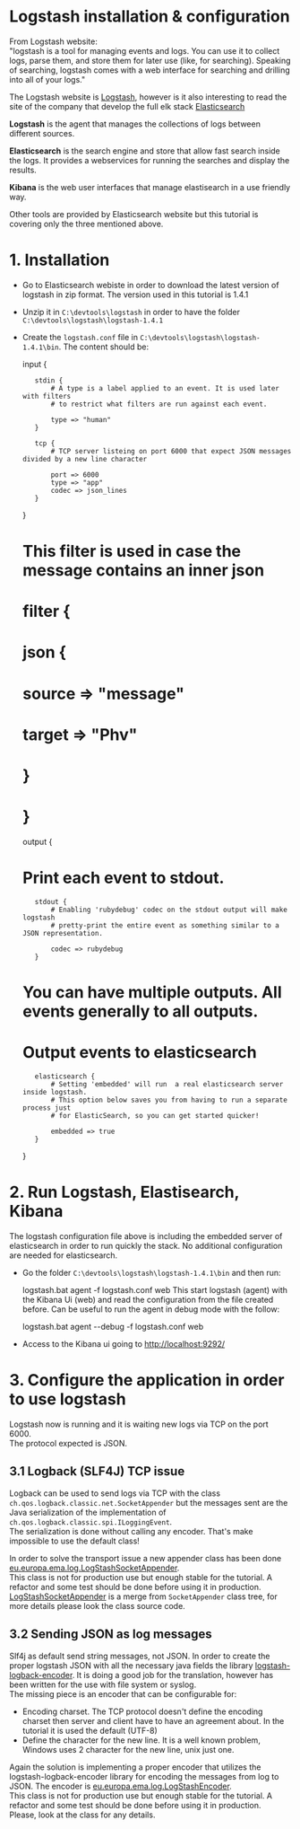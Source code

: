 Logstash installation & configuration
=====================================

From Logstash website:  
"logstash is a tool for managing events and logs. You can use it to collect logs, parse them, and store them for later use 
(like, for searching). Speaking of searching, logstash comes with a web interface for searching and drilling into all of 
your logs."

The Logstash website is [Logstash](http://logstash.net/), however is it also interesting to read the site of the company
that develop the full elk stack [Elasticsearch](http://www.elasticsearch.org/)

**Logstash** is the agent that manages the collections of logs between different sources.

**Elasticsearch** is the search engine and store that allow fast search inside the logs. It provides a webservices for running 
the searches and display the results.

**Kibana** is the web user interfaces that manage elastisearch in a use friendly way.

Other tools are provided by Elasticsearch website but this tutorial is covering only the three mentioned above.

# 1. Installation

*    Go to Elasticsearch webiste in order to download the latest version of logstash in zip format. The version used in this tutorial is 1.4.1
*    Unzip it in `C:\devtools\logstash` in order to have the folder `C:\devtools\logstash\logstash-1.4.1`
*    Create the `logstash.conf` file in  `C:\devtools\logstash\logstash-1.4.1\bin`. The content should be:

		input {
	
			stdin { 
				# A type is a label applied to an event. It is used later with filters
				# to restrict what filters are run against each event.
	
				type => "human"
			}
		
			tcp {
				# TCP server listeing on port 6000 that expect JSON messages divided by a new line character
	    
				port => 6000		
				type => "app"		
				codec => json_lines
			}
		}
	
		# This filter is used in case the message contains an inner json
	
		# filter { 
		#	json { 
		#		source => "message"
		#		target => "Phv"
		#		} 
		# } 
	
		output {
		# Print each event to stdout.
	
			stdout {
				# Enabling 'rubydebug' codec on the stdout output will make logstash
				# pretty-print the entire event as something similar to a JSON representation.
	
				codec => rubydebug
			}
      
		# You can have multiple outputs. All events generally to all outputs.
		# Output events to elasticsearch
	
			elasticsearch {
				# Setting 'embedded' will run  a real elasticsearch server inside logstash.
				# This option below saves you from having to run a separate process just
				# for ElasticSearch, so you can get started quicker!
	
				embedded => true
			}
		}

# 2. Run Logstash, Elastisearch, Kibana
The logstash configuration file above is including the embedded server of elasticsearch in order to run quickly the stack. No additional configuration are needed for elasticsearch.

*    Go the folder `C:\devtools\logstash\logstash-1.4.1\bin` and then run:

		logstash.bat agent -f logstash.conf web
This start logstash (agent) with the Kibana Ui (web) and read the configuration from the file created before.
Can be useful to run the agent in debug mode with the follow:

		logstash.bat agent --debug -f logstash.conf web

*    Access to the Kibana ui going to [http://localhost:9292/](http://localhost:9292/) 

# 3. Configure the application in order to use logstash
Logstash now is running and it is waiting new logs via TCP on the port 6000.  
The protocol expected is JSON.  

## 3.1 Logback (SLF4J) TCP issue
Logback can be used to send logs via TCP with the class `ch.qos.logback.classic.net.SocketAppender` but the messages sent are the Java serialization of the implementation of `ch.qos.logback.classic.spi.ILoggingEvent`.  
The serialization is done without calling any encoder. That's make impossible to use the default class!  

In order to solve the transport issue a new appender class has been done [eu.europa.ema.log.LogStashSocketAppender](../../main/java/eu/europa/ema/log/LogStashSocketAppender.java).  
 This class is not for production use but enough stable for the tutorial. A refactor and some test should be done before using 
 it in production. [LogStashSocketAppender](../../main/java/eu/europa/ema/log/LogStashSocketAppender.java) is a merge from `SocketAppender` class tree, for more details please look the class source code.

## 3.2 Sending JSON as log messages
Slf4j as default send string messages, not JSON. In order to create the proper logstash JSON with all the necessary java fields 
the library [logstash-logback-encoder](https://github.com/logstash/logstash-logback-encoder). It is doing a good job for the 
translation, however has been written for the use with file system or syslog.   
The missing piece is an encoder that can be configurable for:

*    Encoding charset. The TCP protocol doesn't define the encoding charset then server and client have to have an agreement about. In the tutorial it is used the default (UTF-8)
*    Define the character for the new line. It is a well known problem, Windows uses 2 character for the new line, unix just one.

Again the solution is implementing a proper encoder that utilizes the logstash-logback-encoder library for encoding the messages from log to JSON. 
The encoder is [eu.europa.ema.log.LogStashEncoder](../../main/java/eu/europa/ema/log/LogStashEncoder.java).  
This class is not for production use but enough stable for the tutorial. A refactor and some test should be done before using it in production.  
Please, look at the class for any details.
